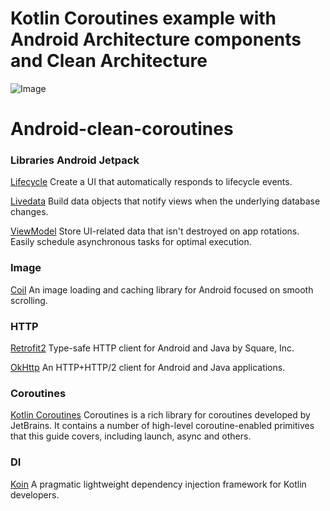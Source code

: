 # Kotlin Coroutines example with Android Architecture components and Clean Architecture
![Image](https://user-images.githubusercontent.com/21035435/69536839-9f4c8e80-0fa0-11ea-85ee-d7823e5a46b0.png)

# Android-clean-coroutines
### Libraries Android Jetpack

[Lifecycle](https://developer.android.com/topic/libraries/architecture/lifecycle) Create a UI that automatically responds to lifecycle events.

[Livedata](https://developer.android.com/topic/libraries/data-binding/) Build data objects that notify views when the underlying database changes.

[ViewModel](https://developer.android.com/topic/libraries/architecture/viewmodel) Store UI-related data that isn't destroyed on app rotations. Easily schedule asynchronous tasks for optimal execution.

### Image
[Coil](https://github.com/coil-kt/coil) An image loading and caching library for Android focused on smooth scrolling.
### HTTP
[Retrofit2](https://github.com/square/retrofit) Type-safe HTTP client for Android and Java by Square, Inc.

[OkHttp](https://github.com/square/okhttp) An HTTP+HTTP/2 client for Android and Java applications.

### Coroutines
[Kotlin Coroutines](https://github.com/Kotlin/kotlinx.coroutines) Coroutines is a rich library for coroutines developed by JetBrains. It contains a number of high-level coroutine-enabled primitives that this guide covers, including launch, async and others.
### DI
[Koin](https://insert-koin.io/) A pragmatic lightweight dependency injection framework for Kotlin developers.
